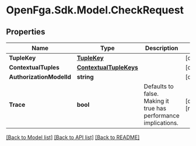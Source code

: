 # OpenFga.Sdk.Model.CheckRequest

## Properties

Name | Type | Description | Notes
------------ | ------------- | ------------- | -------------
**TupleKey** | [**TupleKey**](TupleKey.md) |  | [optional] 
**ContextualTuples** | [**ContextualTupleKeys**](ContextualTupleKeys.md) |  | [optional] 
**AuthorizationModelId** | **string** |  | [optional] 
**Trace** | **bool** | Defaults to false. Making it true has performance implications. | [optional] [readonly] 

[[Back to Model list]](../README.md#models) [[Back to API list]](../README.md#api-endpoints) [[Back to README]](../README.md)

